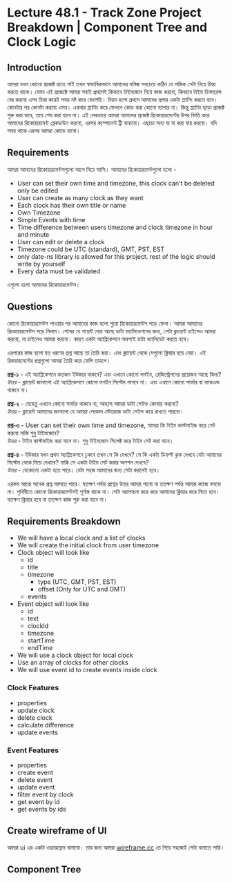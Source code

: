 # Lecture 48.1 - Track Zone Project Breakdown | Component Tree and Clock Logic

## Introduction

আমরা যখন কোনো প্রজেক্ট হাতে পাই তখন স্বাভাবিকভাবে আমাদের মস্তিষ্ক সবচেয়ে কঠিন যে লজিক সেটা নিয়ে চিন্তা করতে থাকে। যেমন এই প্রজেক্টে আমরা সবাই প্রথমেই কিভাবে টাইমজোন নিয়ে কাজ করবো, কিভাবে টাইম ডিফারেন্স বের করবো এসব চিন্তা করেই সময় নষ্ট করে ফেলেছি। নিয়ম হলো প্রথমে আমাদের প্রপার একটা প্ল্যানিং করতে হবে। কোনটার পর কোনটা করবো এসব। একবার প্ল্যানিং করে ফেললে কোড করা কোনো ব্যাপার না। কিন্তু প্ল্যানিং ছাড়া প্রজেক্ট শুরু করা যাবে, তবে শেষ করা যাবে না। এই লেকচারে আমরা আমাদের প্রজেক্ট রিকোয়ারমেন্টের উপর ভিত্তি করে আমাদের রিকোয়ারমেন্ট ব্রেকডাউন করবো, এরপর কম্পোনেন্ট ট্রী বানাবো। এছাড়া অন্য যা যা করা যায় করবো। যদি সময় থাকে এরপর আমরা কোডে যাবো।

## Requirements

আমরা আমাদের রিকোয়ারমেন্টসগুলো আগে নিয়ে আসি। আমাদের রিকোয়ারমেন্টগুলো হলো -

- User can set their own time and timezone, this clock can't be deleted only be edited
- User can create as many clock as they want
- Each clock has their own title or name
- Own Timezone
- Simple Events with time
- Time difference between users timezone and clock timezone in hour and minute
- User can edit or delete a clock
- Timezone could be UTC (standard), GMT, PST, EST
- only date-ns library is allowed for this project. rest of the logic should write by yourself
- Every data must be validated

এগুলো হলো আমাদের রিকোয়ারমেন্টস।

## Questions

কোনো রিকোয়ারমেন্টস পাওয়ার পর আমাদের কাজ হলো পুরো রিকোয়ারমেন্টস পড়ে ফেলা। আমরা আমাদের রিকোয়ারমেন্টস পড়ে নিলাম। শেষের যে পয়েন্ট দেয়া আছে ডাটা ভ্যালিডেশনের জন্য, সেটা ক্লায়েন্ট চাইলেও আমরা করবো, না চাইলেও আমরা করবো। কারণ একটা অ্যাপ্লিকেশনে অবশ্যই ডাটা ভ্যালিডেট করতে হবে।

এরপরের কাজ হলো যত ধরণের প্রশ্ন আছে তা তৈরি করা। এবং ক্লায়েন্ট থেকে সেগুলো ক্লিয়ার হয়ে নেয়া। এই রিকয়ারমেন্টের প্রশ্নগুলো আমরা তৈরি করে ফেলি তাহলে।

**প্রশ্ন-১** - এই অ্যাপ্লিকেশনে কতজন ইউজার থাকবে? এবং এখানে কোনো লগইন, রেজিস্ট্রেশনের প্রয়োজন আছে কিনা?  
_উত্তর_ - ক্লায়েন্ট জানালো এই অ্যাপ্লিকেশনে কোনো লগইন সিস্টেম লাগবে না। এবং এখানে কোনো সার্ভার বা ব্যাকএন্ড থাকবে না।

**প্রশ্ন-২** - যেহেতু এখানে কোনো সার্ভার থাকবে না, আহলে আমরা ডাটা সেইভ কোথায় করবো?  
_উত্তর_ - ক্লায়েন্ট আমাদের জানালো যে আমরা লোকাল স্টোরেজে ডাটা সেইভ করে রাখতে পারবো।

**প্রশ্ন-৩** - User can set their own time and timezone, আমরা কি টাইম কাস্টমাইজ করে সেট করবো নাকি শুধু টাইমজোন?  
_উত্তর_ - টাইম কাস্টমাইজ করা যাবে না। শুধু টাইমজোন সিলেক্ট করে টাইম সেট করা যাবে।

**প্রশ্ন-৪** - ইউজার যখন প্রথম অ্যাপ্লিকেশনে ঢুকবে তখন সে কি দেখবে? সে কি একটা ডিফল্ট ক্লক দেখবে যেটা আমাদের সিস্টেম থেকে নিয়ে দেখাবে? নাকি সে একটা টাইম সেট করার অপশন দেখবে?  
_উত্তর_ - যেকোনো একটা হতে পারে। যেটা সহজ আমাদের জন্য সেটা করলেই হবে।

এরকম আরো অনেক প্রশ্ন আসতে পারে। যতক্ষণ পর্যন্ত প্রশ্নের উত্তর আমরা পাবো না ততক্ষণ পর্যন্ত আমরা কাজে বসবো না। পৃথিবীতে কোনো রিকোয়ারমেন্টসই পূর্ণাঙ্গ থাকে না। সেটা আলোচনা করে করে আমাদের ক্লিয়ার করে নিতে হবে। যতক্ষণ ক্লিয়ার হবে না ততক্ষণ কাজ শুরু করা যাবে না।

## Requirements Breakdown

- We will have a local clock and a list of clocks
- We will create the initial clock from user timezone
- Clock object will look like
  - id
  - title
  - timezone
    - type (UTC, GMT, PST, EST)
    - offset (Only for UTC and GMT)
  - events
- Event object will look like
  - id
  - text
  - clockId
  - timezone
  - startTime
  - endTime
- We will use a clock object for local clock
- Use an array of clocks for other clocks
- We will use event id to create events inside clock

### Clock Features

- properties
- update clock
- delete clock
- calculate difference
- update events

### Event Features

- properties
- create event
- delete event
- update event
- filter event by clock
- get event by id
- get events by ids

## Create wireframe of UI

আমরা ui এর একটা ওয়্যারফ্রেম বানাবো। তার জন্য আমরা [wireframe.cc](https://wireframe.cc/) তে গিয়ে সহজেই সেটা বানাতে পারি।

## Component Tree
